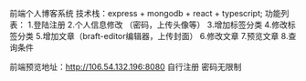 前端个人博客系统
技术栈：express + mongodb + react + typescript;
功能列表：
1.登陆注册
2.个人信息修改 （密码，上传头像等）
3.增加标签分类
4.修改标签分类
5.增加文章（braft-editor编辑器，上传封面）
6.修改文章
7.预览文章
8.查询条件

前端预览地址：http://106.54.132.196:8080 自行注册 密码无限制
